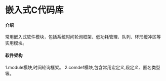 # 嵌入式C代码库

#### 介绍
常用嵌入式软件模块，包括系统时间轮询框架、低功耗管理、队列、环形缓冲区等实用模块。

#### 软件架构
1.module模块,时间轮询框架。
2.comdef模块,包含常用宏定义,段定义、匿名类型等。

